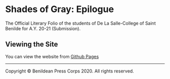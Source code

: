 # Shades of Gray: Epilogue

The Official Literary Folio of the students of De La Salle-College of Saint Benilde for A.Y. 20-21 (Submission).

## Viewing the Site

You can view the website from [Github Pages](https://rjbobeles.github.io/BPC-ShadesofGray-2020/)
 
***

Copyright &copy; Benildean Press Corps 2020. All rights reserved.
